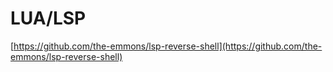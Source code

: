# LUA/LSP

[https://github.com/the-emmons/lsp-reverse-shell](https://github.com/the-emmons/lsp-reverse-shell)
